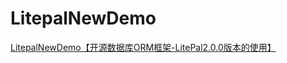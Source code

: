 # LitepalNewDemo
[LitepalNewDemo【开源数据库ORM框架-LitePal2.0.0版本的使用】](https://www.cnblogs.com/whycxb/p/9388040.html)
